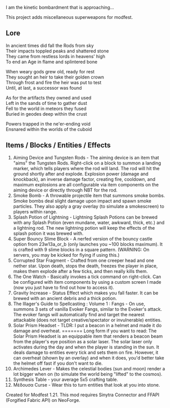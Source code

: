 I am the kinetic bombardment that is approaching...

This project adds miscellaneous superweapons for modfest.

## Lore
In ancient times did fall the Rods from sky</br>
Their impacts toppled peaks and shattered stone</br>
They came from restless lords in heavens' high</br>
To end an Age in flame and splintered bone</br>

When weary gods grew old, ready for rest</br>
They sought an heir to take their golden crown</br>
Through frost and fire the heir was put to test</br>
Until, at last, a successor was found</br>

As for the artifacts they owned and used</br>
Left in the sands of time to gather dust</br>
Fell to the world in meteors they fused</br>
Buried in geodes deep within the crust</br>

Powers trapped in the ne'er-ending void</br>
Ensnared within the worlds of the cuboid</br>

## Items / Blocks / Entities / Effects
1. Aiming Device and Tungsten Rods - The aiming device is an item that "aims" the Tungsten Rods. Right-click on a block to summon a landing marker, which tells players where the rod will land. The rod will hit the ground shortly after and explode. Explosion power (damage and knockback), an inverse damage factor, creating fire, cooldown, and maximum explosions are all configurable via item components on the aiming device or directly through NBT for the rod.
2. Smoke Bomb - A throwable projectile item that summons smoke bombs. Smoke bombs deal slight damage upon impact and spawn smoke particles. They also apply a gray overlay (to simulate a smokescreen) to players within range.
3. Splash Potion of Lightning - Lightning Splash Potions can be brewed with any Splash Potion (even mundane, water, awkward, thick, etc.) and a lightning rod. The new lightning potion will keep the effects of the splash potion it was brewed with.
4. Super Bouncy Slime Block - A nerfed version of the bouncy castle option from 23w13a_or_b (only launches you ~100 blocks maximum). It is crafted with 9 slime blocks in a square pattern. (WARNING: On servers, you may be kicked for flying if using this.)
5. Corrupted Star Fragment - Crafted from one creeper head and one nether star. Upon death, stops the death, freezes the player in place, makes them explode after a few ticks, and then really kills them.
6. The One Watch - Basically invokes a tick command on right-click. Can be configured with item components by using a custom screen I made (now you just have to find out how to access it). 
7. Gravity Increase - Status Effect which makes you fall faster. It can be brewed with an ancient debris and a thick potion.
8. The Illager's Guide to Spellcasting : Volume 1 : Fangs - On use, summons 3 sets of vanilla Evoker Fangs, similar to the Evoker's attack. The evoker fangs will automatically find and target the nearest attackable (does not target creative/spectator or invulnerable) entities.
9. Solar Prism Headset - TLDR: I put a beacon in a helmet and made it do damage and overheat. ======= Long form if you want to read: The Solar Prism Headset is an equippable item that renders a beacon beam from the player's eye position as a solar laser. The solar laser only activates during the day and when the player is standing in the sun. It deals damage to entities every tick and sets them on fire. However, it can overheat (shown by an overlay) and when it does, you'd better take the helmet off fast if you don't want to die.
10. Archimedes Lever - Makes the celestial bodies (sun and moon) render a lot bigger when on (to simulate the world being "lifted" to the cosmos).
11. Synthesis Table - your average 5x5 crafting table.
12. Μέδουσα Curse - Wear this to turn entities that look at you into stone.

Created for Modfest 1.21. This mod requires Sinytra Connector and FFAPI (Forgified Fabric API) on NeoForge.